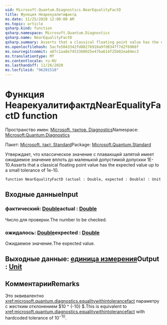 ```yaml
---
uid: Microsoft.Quantum.Diagnostics.NearEqualityFactD
title: Функция Неарекуалитифактд
ms.date: 11/25/2020 12:00:00 AM
ms.topic: article
qsharp.kind: function
qsharp.namespace: Microsoft.Quantum.Diagnostics
qsharp.name: NearEqualityFactD
qsharp.summary: Asserts that a classical floating point value has the expected value up to a small tolerance of 1e-10.
ms.openlocfilehash: 5acfe5043342fd88276910a9fd0347f7d2f6960f
ms.sourcegitcommit: a87c1aa8e7453360025e47ba614f25b02ea84ec3
ms.translationtype: MT
ms.contentlocale: ru-RU
ms.lasthandoff: 11/26/2020
ms.locfileid: "96201518"
---
```

# <a name="nearequalityfactd-function"></a><span data-ttu-id="af56b-102">Функция Неарекуалитифактд</span><span class="sxs-lookup"><span data-stu-id="af56b-102">NearEqualityFactD function</span></span>

<span data-ttu-id="af56b-103">Пространство имен: [Microsoft. тактов. Diagnostics](xref:Microsoft.Quantum.Diagnostics)</span><span class="sxs-lookup"><span data-stu-id="af56b-103">Namespace: [Microsoft.Quantum.Diagnostics](xref:Microsoft.Quantum.Diagnostics)</span></span>

<span data-ttu-id="af56b-104">Пакет: [Microsoft. такт. Standard](https://nuget.org/packages/Microsoft.Quantum.Standard)</span><span class="sxs-lookup"><span data-stu-id="af56b-104">Package: [Microsoft.Quantum.Standard](https://nuget.org/packages/Microsoft.Quantum.Standard)</span></span>


<span data-ttu-id="af56b-105">Утверждает, что классическое значение с плавающей запятой имеет ожидаемое значение вплоть до маленькой допустимой допускки 1E-10.</span><span class="sxs-lookup"><span data-stu-id="af56b-105">Asserts that a classical floating point value has the expected value up to a small tolerance of 1e-10.</span></span>

```qsharp
function NearEqualityFactD (actual : Double, expected : Double) : Unit
```


## <a name="input"></a><span data-ttu-id="af56b-106">Входные данные</span><span class="sxs-lookup"><span data-stu-id="af56b-106">Input</span></span>

### <a name="actual--double"></a><span data-ttu-id="af56b-107">фактический: [Double](xref:microsoft.quantum.lang-ref.double)</span><span class="sxs-lookup"><span data-stu-id="af56b-107">actual : [Double](xref:microsoft.quantum.lang-ref.double)</span></span>

<span data-ttu-id="af56b-108">Число для проверки.</span><span class="sxs-lookup"><span data-stu-id="af56b-108">The number to be checked.</span></span>


### <a name="expected--double"></a><span data-ttu-id="af56b-109">ожидалось: [Double](xref:microsoft.quantum.lang-ref.double)</span><span class="sxs-lookup"><span data-stu-id="af56b-109">expected : [Double](xref:microsoft.quantum.lang-ref.double)</span></span>

<span data-ttu-id="af56b-110">Ожидаемое значение.</span><span class="sxs-lookup"><span data-stu-id="af56b-110">The expected value.</span></span>



## <a name="output--unit"></a><span data-ttu-id="af56b-111">Выходные данные: [единица измерения](xref:microsoft.quantum.lang-ref.unit)</span><span class="sxs-lookup"><span data-stu-id="af56b-111">Output : [Unit](xref:microsoft.quantum.lang-ref.unit)</span></span>



## <a name="remarks"></a><span data-ttu-id="af56b-112">Комментарии</span><span class="sxs-lookup"><span data-stu-id="af56b-112">Remarks</span></span>

<span data-ttu-id="af56b-113">Это эквивалентно <xref:microsoft.quantum.diagnostics.equalitywithintolerancefact> параметру с жестким отклонением $10 ^ {-10} $.</span><span class="sxs-lookup"><span data-stu-id="af56b-113">This is equivalent to <xref:microsoft.quantum.diagnostics.equalitywithintolerancefact> with hardcoded tolerance of $10^{-10}$.</span></span>